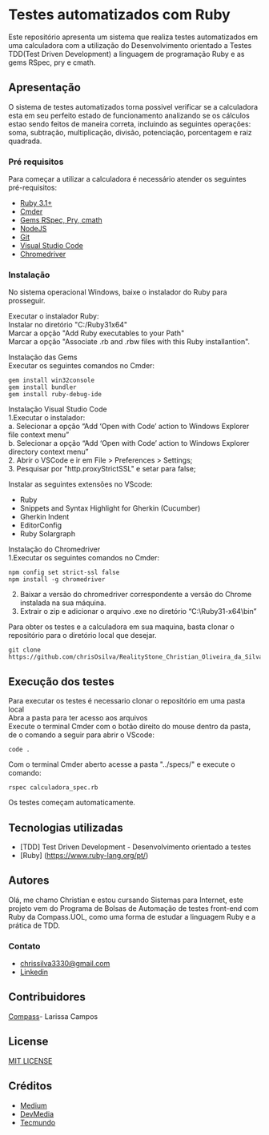 # Testes automatizados com Ruby 

Este repositório apresenta um sistema que realiza testes automatizados em uma calculadora com a utilização do Desenvolvimento orientado a Testes TDD(Test Driven Development) a linguagem de programação Ruby e as gems RSpec, pry e cmath. 

## Apresentação

O sistema de testes automatizados torna possivel verificar se a calculadora esta em seu perfeito estado de funcionamento analizando se os cálculos estao sendo feitos de maneira correta, incluindo as seguintes operações: soma, subtração, multiplicação, divisão, potenciação, porcentagem e raiz quadrada.

### Pré requisitos

Para começar a utilizar a calculadora é necessário atender os seguintes pré-requisitos:

* [Ruby 3.1+](http://rubyinstaller.org/downloads/)
* [Cmder](https://github.com/cmderdev/cmder)
* [Gems RSpec, Pry, cmath](Gemfile)
* [NodeJS](https://nodejs.org/en/)
* [Git](https://git-scm.com/)
* [Visual Studio Code](https://code.visualstudio.com/)
* [Chromedriver](http://chromedriver.chromium.org/downloads)

### Instalação

No sistema operacional Windows, baixe o instalador do Ruby para prosseguir.

Executar o instalador Ruby:<br/>
Instalar no diretório "C:/Ruby31x64"<br/>
Marcar a opção "Add Ruby executables to your Path"<br/>
Marcar a opção "Associate .rb and .rbw files with this Ruby installantion".

Instalação das Gems<br/>
Executar os seguintes comandos no Cmder:
```
gem install win32console
gem install bundler
gem install ruby-debug-ide
```
Instalação Visual Studio Code<br/>
1.Executar o instalador:<br/>
a. Selecionar a opção “Add ‘Open with Code’ action to Windows Explorer file context menu”<br/>
b. Selecionar a opção “Add ‘Open with Code’ action to Windows Explorer directory context menu”<br/>
2. Abrir o VSCode e ir em File > Preferences > Settings;<br/>
3. Pesquisar por "http.proxyStrictSSL" e setar para false;

Instalar as seguintes extensões no VScode:
* Ruby
* Snippets and Syntax Highlight for Gherkin (Cucumber)
* Gherkin Indent
* EditorConfig
* Ruby Solargraph

Instalação do Chromedriver<br/>
1.Executar os seguintes comandos no Cmder:
```
npm config set strict-ssl false
npm install -g chromedriver
```
2. Baixar a versão do chromedriver correspondente a versão do Chrome instalada na sua máquina.
3. Extrair o zip e adicionar o arquivo .exe no diretório “C:\Ruby31-x64\bin”

Para obter os testes e a calculadora em sua maquina, basta clonar o repositório para o diretório local que desejar.
```
git clone https://github.com/chrisOsilva/RealityStone_Christian_Oliveira_da_Silva_Compass.git
```

## Execução dos testes

Para executar os testes é necessario clonar o repositório em uma pasta local<br/>
Abra a pasta para ter acesso aos arquivos<br/>
Execute o terminal Cmder com o botão direito do mouse dentro da pasta, de o comando a seguir para abrir o VScode:
```
code .
```
Com o terminal Cmder aberto acesse a pasta "../specs/" e execute o comando:
```
rspec calculadora_spec.rb
```
Os testes começam automaticamente.

## Tecnologias utilizadas
* [TDD] Test Driven Development - Desenvolvimento orientado a testes
* [Ruby] (https://www.ruby-lang.org/pt/)

## Autores

Olá, me chamo Christian e estou cursando Sistemas para Internet, este projeto vem do Programa de Bolsas de Automação de testes front-end com Ruby da Compass.UOL, como uma forma de estudar a linguagem Ruby e a prática de TDD.

### Contato
* [chrissilva3330@gmail.com](chrissilva3330@gmail.com)
* [Linkedin](https://www.linkedin.com/in/christian-oliveira-da-silva/)

## Contribuidores
[Compass](https://compass.uol)- Larissa Campos

## License

[MIT LICENSE](https://github.com/chrisOsilva/RealityStone_Christian_Oliveira_da_Silva_Compass/blob/develop/LICENSE)

## Créditos
* [Medium](https://medium.com/@pablodarde/testes-unit%C3%A1rios-com-tdd-test-driven-development-657f3dadad06)
* [DevMedia](https://www.devmedia.com.br/test-driven-development-tdd-simples-e-pratico/18533)
* [Tecmundo](https://www.tecmundo.com.br/software/155909-5-passos-desenvolvimento-orientado-testes-tdd.htm#:~:text=O%20que%20%C3%A9%20Desenvolvimento%20Orientado%20a%20Testes%20(TDD)%3F&text=Em%20vez%20de%20desenvolver%2C%20primeiramente,requisitos%20do%20teste%20j%C3%A1%20definido.)

